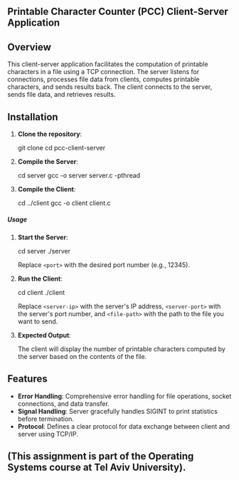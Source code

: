 ## Printable Character Counter (PCC) Client-Server Application

## Overview

This client-server application facilitates the computation of printable characters in a file using a TCP connection. The server listens for connections, processes file data from clients, computes printable characters, and sends results back. The client connects to the server, sends file data, and retrieves results.

## Installation

1. **Clone the repository**:

   git clone <repository-url>
   cd pcc-client-server

2. **Compile the Server**:

   cd server
   gcc -o server server.c -pthread

3. **Compile the Client**:

   cd ../client
   gcc -o client client.c

##### Usage

1. **Start the Server**:

   cd server
   ./server <port>

   Replace `<port>` with the desired port number (e.g., 12345).

2. **Run the Client**:

   cd client
   ./client <server-ip> <server-port> <file-path>

   Replace `<server-ip>` with the server's IP address, `<server-port>` with the server's port number, and `<file-path>` with the path to the file you want to send.

3. **Expected Output**:

   The client will display the number of printable characters computed by the server based on the contents of the file.

## Features

- **Error Handling**: Comprehensive error handling for file operations, socket connections, and data transfer.
- **Signal Handling**: Server gracefully handles SIGINT to print statistics before termination.
- **Protocol**: Defines a clear protocol for data exchange between client and server using TCP/IP.

## (This assignment is part of the Operating Systems course at Tel Aviv University).

